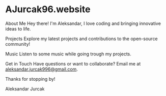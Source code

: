 # AJurcak96.website

About Me
Hey there! I'm Aleksandar, I love coding and bringing innovative ideas to life.

Projects
Explore my latest projects and contributions to the open-source community!

Music
Listen to some music while going trough my projects.

Get in Touch
Have questions or want to collaborate? Email me at aleksandar.jurcak996@gmail.com.

Thanks for stopping by!

Aleksandar Jurcak
